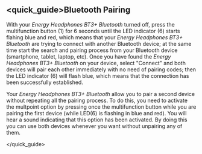 ## <quick_guide>Bluetooth Pairing

With your *Energy Headphones BT3+ Bluetooth* turned off, press the multifunction button (1) for 6 seconds until the LED indicator (6) starts flahing blue and red, which means that your *Energy Headphones BT3+ Bluetooth* are trying to connect with another Bluetooth device; at the same time start the search and pairing process from your Bluetooth device (smartphone, tablet, laptop, etc). Once you have found the *Energy Headphones BT3+ Bluetooth* on your device, select "Connect" and both devices will pair each other immediately with no need of pairing codes; then the LED indicator (6) will flash blue, which means that the connection has been successfully established.

Your *Energy Headphones BT3+ Bluetooth* allow you to pair a second device without repeating all the pairing process. To do this, you need to activate the multpoint option by pressing once the multifunction button while you are pairing the first device (while LED(6) is flashing in blue and red). You will hear a sound indicating that this option has been activated. By doing this you can use both devices whenever you want without unpairing any of them.

</quick_guide>
